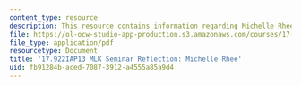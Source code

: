 ```yaml
---
content_type: resource
description: This resource contains information regarding Michelle Rhee.
file: https://ol-ocw-studio-app-production.s3.amazonaws.com/courses/17-922-dr-martin-luther-king-jr-iap-design-seminar-january-iap-2013/fb91284baced70873912a4555a85a9d4_MIT17_922IAP13_RefPapr5C.pdf
file_type: application/pdf
resourcetype: Document
title: '17.922IAP13 MLK Seminar Reflection: Michelle Rhee'
uid: fb91284b-aced-7087-3912-a4555a85a9d4
---
```

